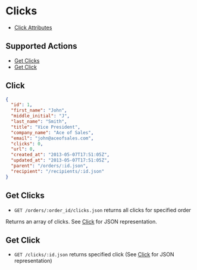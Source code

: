 # Clicks

* [Click Attributes](#click)

## Supported Actions

* [Get Clicks](#get-clicks)
* [Get Click](#get-click)

## Click

```json
{
  "id": 1,
  "first_name": "John",
  "middle_initial": "J",
  "last_name": "Smith",
  "title": "Vice President",
  "company_name": "Ace of Sales",
  "email": "john@aceofsales.com",
  "clicks": 0,
  "url": 0,
  "created_at": "2013-05-07T17:51:05Z",
  "updated_at": "2013-05-07T17:51:05Z",
  "parent": "/orders/:id.json",
  "recipient": "/recipients/:id.json"
}
```

## Get Clicks

* ```GET /orders/:order_id/clicks.json``` returns all clicks for specified order

Returns an array of clicks. See [Click](#click) for JSON representation.

## Get Click

* ```GET /clicks/:id.json``` returns specified click (See [Click](#click) for JSON representation)

